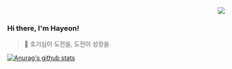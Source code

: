 <div align=right>
  <a href="https://hits.seeyoufarm.com"><img src="https://hits.seeyoufarm.com/api/count/incr/badge.svg?url=https%3A%2F%2Fgithub.com%2Fhayeon1549&count_bg=%23668EFD&title_bg=%23668EFD&icon=android.svg&icon_color=%23E7E7E7&title=hits&edge_flat=false"/></a>
</div>

### Hi there, I'm Hayeon!
> 🐝 호기심이 도전을, 도전이 성장을.

[![Anurag's github stats](https://github-readme-stats.vercel.app/api?username=hayeon1549)](https://github.com/anuraghazra/github-readme-stats)
<!--[![Top Langs](https://github-readme-stats.vercel.app/api/top-langs/?username=hayeon1549&layout=compact)](https://github.com/anuraghazra/github-readme-stats)-->

<!--
Here are some ideas to get you started:

- 🔭 I’m currently working on ...
- 🌱 I’m currently learning ...

  [![Gmail Badge](https://img.shields.io/badge/Gmail-d14836?style=flat-square&logo=Gmail&logoColor=white&link=mailto:hayeon01549@gmail.com)](mailto:hayeon01549@gmail.com)
  -->
